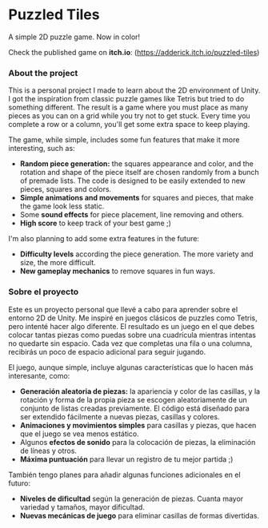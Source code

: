 # Puzzled Tiles
A simple 2D puzzle game. Now in color!

Check the published game on **itch.io**: (https://adderick.itch.io/puzzled-tiles)

### About the project
This is a personal project I made to learn about the 2D environment of Unity. I got the inspiration from classic puzzle games like Tetris but tried to do something different. The result is a game where you must place as many pieces as you can on a grid while you try not to get stuck. Every time you complete a row or a column, you'll get some extra space to keep playing.

The game, while simple, includes some fun features that make it more interesting, such as:
- **Random piece generation:** the squares appearance and color, and the rotation and shape of the piece itself are chosen randomly from a bunch of premade lists. The code is designed to be easily extended to new pieces, squares and colors.
- **Simple animations and movements** for squares and pieces, that make the game look less static.
- Some **sound effects** for piece placement, line removing and others.
- **High score** to keep track of your best game ;)

I'm also planning to add some extra features in the future:
- **Difficulty levels** according the piece generation. The more variety and size, the more difficult.
- **New gameplay mechanics** to remove squares in fun ways.

### Sobre el proyecto
Este es un proyecto personal que llevé a cabo para aprender sobre el entorno 2D de Unity. Me inspiré en juegos clásicos de puzzles como Tetris, pero intenté hacer algo diferente. El resultado es un juego en el que debes colocar tantas piezas como puedas sobre una cuadrícula mientras intentas no quedarte sin espacio. Cada vez que completas una fila o una columna, recibirás un poco de espacio adicional para seguir jugando.

El juego, aunque simple, incluye algunas características que lo hacen más interesante, como:
- **Generación aleatoria de piezas:** la apariencia y color de las casillas, y la rotación y forma de la propia pieza se escogen aleatoriamente de un conjunto de listas creadas previamente. El código está diseñado para ser extendido fácilmente a nuevas piezas, casillas y colores.
- **Animaciones y movimientos simples** para casillas y piezas, que hacen que el juego se vea menos estático.
- Algunos **efectos de sonido** para la colocación de piezas, la eliminación de líneas y otros.
- **Máxima puntuación** para llevar un registro de tu mejor partida ;)

También tengo planes para añadir algunas funciones adicionales en el futuro:
- **Niveles de dificultad** según la generación de piezas. Cuanta mayor variedad y tamaños, mayor dificultad.
- **Nuevas mecánicas de juego** para eliminar casillas de formas divertidas.
